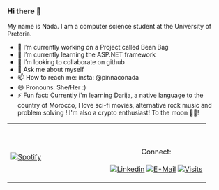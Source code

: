 ### Hi there 👋

My name is Nada. I am a computer science student at the University of Pretoria.
<br>
- 🔭 I’m currently working on a Project called Bean Bag
- 🌱 I’m currently learning the ASP.NET framework
- 👯 I’m looking to collaborate on github
- 💬 Ask me about myself
- 📫 How to reach me: insta: @pinnaconada 
- 😄 Pronouns: She/Her :)
- ⚡ Fun fact: Currently i'm learning Darija, a native language to the country of Morocco, I love sci-fi movies, alternative rock music and problem solving ! I'm also a crypto enthusiast! To the moon 🌚✨!

<table width="100%"> 
  <tr>
  <td width="50%">
      
&nbsp; <br> [![Spotify](https://novatorem.vercel.app/api/spotify)](https://open.spotify.com/user/gyfcb0t2jk9vku4yq3sp6whan)

  </td>
  <td width="50%">

<br><p align="center">Connect: <br><br>
  [![Linkedin](https://img.shields.io/badge/linked-in-369?style=flat-square&logo=linkedin&logoColor=white&color=blue)](https://za.linkedin.com/in/nada-chraf-060a83165 )
  [![E-Mail](https://img.shields.io/badge/email-reveal-2a8?style=flat-square&logo=gmail&logoColor=white)](chrafnadax@gmail.com)
  [![Visits](https://komarev.com/ghpvc/?username=nadachra&logo=GitHub&label=github%20visits&color=336699&logoColor=white&style=flat-square)](https://github.com/nadachra)
</p>
  </td>
  </table>

[//]: <> (The `&nbsp;` is to have Aphelion take up more space)
[//]: <> (Old Visits: https://badges.pufler.dev/visits/nadachra/nadachra?logo=GitHub&label=github%20visits&color=336699&logoColor=white&style=flat-square)
